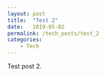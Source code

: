```yaml
---
layout: post
title:  "Test 2"
date:   2019-05-02
permalink: /tech_posts/test_2
categories: 
    - Tech
---
```

Test post 2.